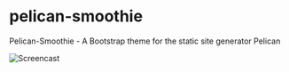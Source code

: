 # pelican-smoothie

Pelican-Smoothie - A Bootstrap theme for the static site generator Pelican

![Screencast](https://raw.githubusercontent.com/kdheepak89/pelican-smoothie/master/screencast.gif)

